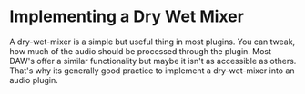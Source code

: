 # Implementing a Dry Wet Mixer

A dry-wet-mixer is a simple but useful thing in most plugins. You can tweak, how much of the audio should be processed through the plugin. Most DAW's offer a similar functionality but maybe it isn't as accessible as others. That's why its generally good practice to implement a dry-wet-mixer into an audio plugin.
